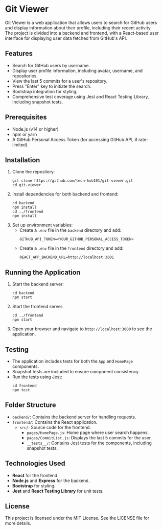 # Git Viewer

Git Viewer is a web application that allows users to search for GitHub users and display information about their profile, including their recent activity. The project is divided into a backend and frontend, with a React-based user interface for displaying user data fetched from GitHub's API.

## Features

* Search for GitHub users by username.
* Display user profile information, including avatar, username, and repositories.
* View the last 5 commits for a user's repository.
* Press "Enter" key to initiate the search.
* Bootstrap integration for styling.
* Comprehensive test coverage using Jest and React Testing Library, including snapshot tests.

## Prerequisites

* Node.js (v14 or higher)
* npm or yarn
* A GitHub Personal Access Token (for accessing GitHub API, if rate-limited)

## Installation

1. Clone the repository:
   ```
   git clone https://github.com/leon-hub101/git-viewer.git
   cd git-viewer
   ```
2. Install dependencies for both backend and frontend:
   ```
   cd backend
   npm install
   cd ../frontend
   npm install
   ```
3. Set up environment variables:
   * Create a `.env` file in the `backend` directory and add:
     ```
     GITHUB_API_TOKEN=<YOUR_GITHUB_PERSONAL_ACCESS_TOKEN>
     ```
   * Create a `.env` file in the `frontend` directory and add:
     ```
     REACT_APP_BACKEND_URL=http://localhost:3001
     ```

## Running the Application

1. Start the backend server:
   ```
   cd backend
   npm start
   ```
2. Start the frontend server:
   ```
   cd ../frontend
   npm start
   ```
3. Open your browser and navigate to `http://localhost:3000` to see the application.

## Testing

* The application includes tests for both the `App` and `HomePage` components.
* Snapshot tests are included to ensure component consistency.
* Run the tests using Jest:
  ```
  cd frontend
  npm test
  ```

## Folder Structure

* `backend/`: Contains the backend server for handling requests.
* `frontend/`: Contains the React application.
  * `src/`: Source code for the frontend.
    * `pages/HomePage.js`: Home page where user search happens.
    * `pages/CommitList.js`: Displays the last 5 commits for the user.
    * `__tests__/`: Contains Jest tests for the components, including snapshot tests.

## Technologies Used

* **React** for the frontend.
* **Node.js** and **Express** for the backend.
* **Bootstrap** for styling.
* **Jest** and **React Testing Library** for unit tests.

## License

This project is licensed under the MIT License. See the LICENSE file for more details.
